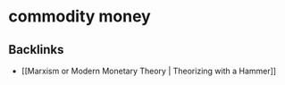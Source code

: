 # commodity money



<a id="orgf6368c6"></a>

## Backlinks

-   [[Marxism or Modern Monetary Theory | Theorizing with a Hammer]]
